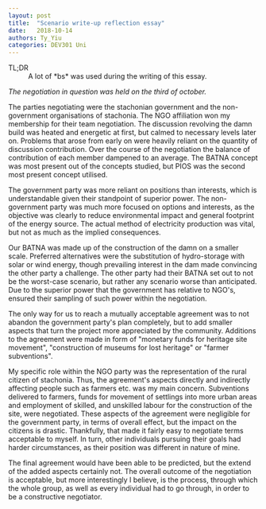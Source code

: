 ```yaml
---
layout: post
title:  "Scenario write-up reflection essay"
date:   2018-10-14
authors: Ty_Yiu
categories: DEV301 Uni 
---
```


<dl>
<dt>
TL;DR
</dt>
<dd>
A lot of *bs* was used during the writing of this essay.
</dd>
</dl> 

*The negotiation in question was held on the third of october.*

The parties negotiating were the stachonian government and the non-government organisations of stachonia.
The NGO affiliation won my membership for their team negotiation.
The discussion revolving the damn build was heated and energetic at first, but calmed to necessary levels later on. 
Problems that arose from early on were heavily reliant on the quantity of discussion contribution. 
Over the course of the negotiation the balance of contribution of each member dampened to an average.
The BATNA concept was most present out of the concepts studied, but PIOS was the second most present concept utilised.

The government party was more reliant on positions than interests, which is understandable given their standpoint of superior power. 
The non-government party was much more focused on options and interests, as the objective was clearly to reduce environmental impact and general footprint of the energy source.
The actual method of electricity production was vital, but not as much as the implied consequences.

Our BATNA was made up of the construction of the damn on a smaller scale. 
Preferred alternatives were the substitution of hydro-storage with solar or wind energy, though prevailing interest in the dam made convincing the other party a challenge.
The other party had their BATNA set out to not be the worst-case scenario, but rather any scenario worse than anticipated.
Due to the superior power that the government has relative to NGO's, ensured their sampling of such power within the negotiation.

The only way for us to reach a mutually acceptable agreement was to not abandon the government party's plan completely, but to add smaller aspects that turn the project more appreciated by the community. 
Additions to the agreement were made in form of "monetary funds for heritage site movement", "construction of museums for lost heritage" or "farmer subventions".

My specific role within the NGO party was the representation of the rural citizen of stachonia. 
Thus, the agreement's aspects directly and indirectly affecting people such as farmers etc. was my main concern.
Subventions delivered to farmers, funds for movement of settlings into more urban areas and employment of skilled, and unskilled labour for the construction of the site, were negotiated.
These aspects of the agreement were negligible for the government party, in terms of overall effect, but the impact on the citizens is drastic.
Thankfully, that made it fairly easy to negotiate terms acceptable to myself. 
In turn, other individuals pursuing their goals had harder circumstances, as their position was different in nature of mine.

The final agreement would have been able to be predicted, but the extend of the added aspects certainly not.
The overall outcome of the negotiation is acceptable, but more interestingly I believe, is the process, through which the whole group, as well as every individual had to go through, in order to be a constructive negotiator.





